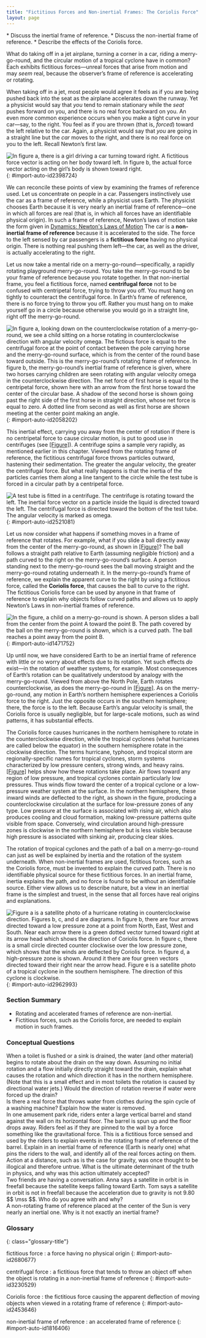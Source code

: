 ```yaml
---
title: "Fictitious Forces and Non-inertial Frames: The Coriolis Force"
layout: page
---
```



<div class="abstract" markdown="1">
* Discuss the inertial frame of reference.
* Discuss the non-inertial frame of reference.
* Describe the effects of the Coriolis force.

</div>

What do taking off in a jet airplane, turning a corner in a car, riding a
merry-go-round, and the circular motion of a tropical cyclone have in common?
Each exhibits fictitious forces—unreal forces that arise from motion and may
*seem* real, because the observer’s frame of reference is accelerating or rotating.

When taking off in a jet, most people would agree it feels as if you are being
pushed back into the seat as the airplane accelerates down the runway. Yet a
physicist would say that *you* tend to remain stationary while the *seat* pushes
forward on you, and there is no real force backward on you. An even more common
experience occurs when you make a tight curve in your car—say, to the right. You
feel as if you are thrown (that is, *forced*) toward the left relative to the
car. Again, a physicist would say that *you* are going in a straight line but
the *car* moves to the right, and there is no real force on you to the left.
Recall Newton’s first law.

![In figure a, there is a girl driving a car turning toward right. A fictitious force vector is acting on her body toward left. In figure b, the actual force vector acting on the girl&#x2019;s body is shown toward right.](../resources/Figure_07_04_01a.jpg "(a) The car driver feels herself forced to the left relative to the car when she makes a right turn. This is a fictitious force arising from the use of the car as a frame of reference. (b) In the Earth&#x2019;s frame of reference, the driver moves in a straight line, obeying Newton&#x2019;s first law, and the car moves to the right. There is no real force to the left on the driver relative to Earth. There is a real force to the right on the car to make it turn.")
{: #import-auto-id2398724}

We can reconcile these points of view by examining the frames of reference used.
Let us concentrate on people in a car. Passengers instinctively use the car as a
frame of reference, while a physicist uses Earth. The physicist chooses Earth
because it is very nearly an inertial frame of reference—one in which all forces
are real (that is, in which all forces have an identifiable physical origin). In
such a frame of reference, Newton’s laws of motion take the form given
in [Dynamics: Newton\'s Laws of Motion](../contents/ch4Dynamics.md) The car is a
**non-inertial frame of reference**
because it is accelerated to the side. The force
to the left sensed by car passengers is a **fictitious force**
having no physical origin. There is nothing real
pushing them left—the car, as well as the driver, is actually accelerating to
the right.

Let us now take a mental ride on a merry-go-round—specifically, a rapidly
rotating playground merry-go-round. You take the merry-go-round to be your frame
of reference because you rotate together. In that non-inertial frame, you feel a
fictitious force, named **centrifugal force**
not to be confused with centripetal force, trying to throw you off. You must hang on tightly to counteract the
centrifugal force. In Earth’s frame of reference, there is no force trying to
throw you off. Rather you must hang on to make yourself go in a circle because
otherwise you would go in a straight line, right off the merry-go-round.

![In figure a, looking down on the counterclockwise rotation of a
merry-go-round, we see a child sitting on a horse rotating in
counterclockwise direction with angular velocity omega. The fictious force
is equal to the centrifugal force at the point of contact between the pole
carrying horse and the merry-go-round surface, which is from the center of
the round base toward outside. This is the merry-go-round&#x2019;s rotating
frame of reference. In figure b, the merry-go-round&#x2019;s inertial frame
of reference is given, where two horses carrying children are seen rotating
with angular velocity omega in the counterclockwise direction. The net force
of first horse is equal to the centripetal force, shown here with an arrow
from the first horse toward the center of the circular base. A shadow of the
second horse is shown going past the right side of the first horse in
straight direction, whose net force is equal to zero. A dotted line from
second as well as first horse are shown meeting at the center point making
an angle.](../resources/Figure_07_04_02a.jpg "(a) A rider on a
merry-go-round feels as if he is being thrown off. This fictitious force is
called the centrifugal force&#x2014;it explains the rider&#x2019;s motion in
the rotating frame of reference.  (b) In an inertial frame of reference and
according to Newton&#x2019;s laws, it is his inertia that carries him off and not a real force (the  unshaded rider has \( F_\text{net}=0 \) and heads in a straight line). A real force,  \( F_{\text{centripetal}} \) , is needed to cause a circular path. ")
{: #import-auto-id2058202}

This inertial effect, carrying you away from the center of rotation if there is
no centripetal force to cause circular motion, is put to good use in
centrifuges (see [[Figure]](#import-auto-id2521081)). A centrifuge spins a
sample very rapidly, as mentioned earlier in this chapter. Viewed from the
rotating frame of reference, the fictitious centrifugal force throws particles
outward, hastening their sedimentation. The greater the angular velocity, the
greater the centrifugal force. But what really happens is that the inertia of
the particles carries them along a line tangent to the circle while the test
tube is forced in a circular path by a centripetal force.

![A test tube is fitted in a centrifuge. The centrifuge is rotating toward the left. The inertial force vector on a particle inside the liquid is directed toward the left. The  centrifugal force is directed toward the bottom of the test tube. The angular velocity is marked as omega.](../resources/Figure_07_04_03a.jpg "Centrifuges use inertia to perform their task. Particles in the fluid sediment come out because their inertia carries them away from the center of rotation. The large angular velocity of the centrifuge quickens the sedimentation. Ultimately, the particles will come into contact with the test tube walls, which will then supply the centripetal force needed to make them move in a circle of constant radius.")
{: #import-auto-id2521081}

Let us now consider what happens if something moves in a frame of reference that
rotates. For example, what if you slide a ball directly away from the center of
the merry-go-round, as shown in [[Figure]](#import-auto-id1471752)? The ball
follows a straight path relative to Earth (assuming negligible friction) and a
path curved to the right on the merry-go-round’s surface. A person standing next
to the merry-go-round sees the ball moving straight and the merry-go-round
rotating underneath it. In the merry-go-round’s frame of reference, we explain
the apparent curve to the right by using a fictitious force, called the
**Coriolis force**, that causes the
ball to curve to the right. The fictitious Coriolis force can be used by anyone
in that frame of reference to explain why objects follow curved paths and allows
us to apply Newton’s Laws in non-inertial frames of reference.

![In the figure, a child on a merry-go-round is shown. A person slides a ball from the center from the point A toward the point B. The path covered by the ball on the merry-go-round is shown, which is a curved path. The ball reaches a point away from the point B.](../resources/Figure_07_04_04a.jpg "Looking down on the counterclockwise rotation of a merry-go-round, we see that a ball slid straight toward the edge follows a path curved to the right. The person slides the ball toward point B, starting at point A. Both points rotate to the shaded positions (A&#x2019; and B&#x2019;) shown in the time that the ball follows the curved path in the rotating frame and a straight path in Earth&#x2019;s frame.")
{: #import-auto-id1471752}

Up until now, we have considered Earth to be an inertial frame of reference with
little or no worry about effects due to its rotation. Yet such effects *do*
exist—in the rotation of weather systems, for example. Most consequences of
Earth’s rotation can be qualitatively understood by analogy with the
merry-go-round. Viewed from above the North Pole, Earth rotates
counterclockwise, as does the merry-go-round
in [[Figure]](#import-auto-id1471752). As on the merry-go-round, any motion in
Earth’s northern hemisphere experiences a Coriolis force to the right. Just the
opposite occurs in the southern hemisphere; there, the force is to the left.
Because Earth’s angular velocity is small, the Coriolis force is usually
negligible, but for large-scale motions, such as wind patterns, it has
substantial effects.

The Coriolis force causes hurricanes in the northern hemisphere to rotate in the
counterclockwise direction, while the tropical cyclones (what hurricanes are
called below the equator) in the southern hemisphere rotate in the clockwise
direction. The terms hurricane, typhoon, and tropical storm are
regionally-specific names for tropical cyclones, storm systems characterized by
low pressure centers, strong winds, and heavy
rains. [[Figure]](#import-auto-id2962993) helps show how these rotations take
place. Air flows toward any region of low pressure, and tropical cyclones
contain particularly low pressures. Thus winds flow toward the center of a
tropical cyclone or a low-pressure weather system at the surface. In the
northern hemisphere, these inward winds are deflected to the right, as shown in
the figure, producing a counterclockwise circulation at the surface for
low-pressure zones of any type. Low pressure at the surface is associated with
rising air, which also produces cooling and cloud formation, making low-pressure
patterns quite visible from space. Conversely, wind circulation around
high-pressure zones is clockwise in the northern hemisphere but is less visible
because high pressure is associated with sinking air, producing clear skies.

The rotation of tropical cyclones and the path of a ball on a merry-go-round can
just as well be explained by inertia and the rotation of the system underneath.
When non-inertial frames are used, fictitious forces, such as the Coriolis
force, must be invented to explain the curved path. There is no identifiable
physical source for these fictitious forces. In an inertial frame, inertia
explains the path, and no force is found to be without an identifiable source.
Either view allows us to describe nature, but a view in an inertial frame is the
simplest and truest, in the sense that all forces have real origins and
explanations.

![Figure a is a satellite photo of a hurricane rotating in counterclockwise direction. Figures b, c, and d are diagrams. In figure b, there are four arrows directed toward a low pressure zone at a point from North, East, West and South. Near each arrow there is a green dotted vector turned toward right at its arrow head which shows the direction of Coriolis force. In figure c, there is a small circle directed counter clockwise over the low pressure zone, which shows that the winds are deflected by Coriolis force. In figure d, a high-pressure zone is shown. Around it there are four green vectors directed toward their right near the arrow head. Figure e is a satellite photo of a tropical cyclone in the southern hemisphere. The direction of this cyclone is clockwise.](../resources/Figure_07_04_05a.jpg "(a) The counterclockwise rotation of this northern hemisphere hurricane is a major consequence of the Coriolis force. (credit: NASA)  (b) Without the Coriolis force, air would flow straight into a low-pressure zone, such as that found in tropical cyclones.
(c) The Coriolis force deflects the winds to the right, producing a counterclockwise rotation. (d) Wind flowing away from a high-pressure zone is also deflected to the right, producing a clockwise rotation.  (e) The opposite direction of rotation is produced by the Coriolis force in the southern hemisphere, leading to tropical cyclones. (credit: NASA)")
{: #import-auto-id2962993}

### Section Summary

* Rotating and accelerated frames of reference are
  non-inertial.
* Fictitious forces, such as the Coriolis force, are
  needed to explain motion in such frames.

### Conceptual Questions

<div class="exercise" data-element-type="conceptual-questions">
<div class="problem" markdown="1">
When a toilet is flushed or a sink is drained, the water (and other material) begins to rotate about the drain on the way down. Assuming no initial rotation and a flow initially directly straight toward the drain, explain what causes the rotation and which direction it has in the northern hemisphere. (Note that this is a small effect and in most toilets the rotation is caused by directional water jets.) Would the direction of rotation reverse if water were forced up the drain?

</div>
</div>

<div class="exercise" data-element-type="conceptual-questions">
<div class="problem" markdown="1">
Is there a real force that throws water from clothes during the spin cycle of a washing machine? Explain how the water is removed.

</div>
</div>

<div class="exercise" data-element-type="conceptual-questions">
<div class="problem" markdown="1">
In one amusement park ride, riders enter a large vertical barrel and stand against the wall on its horizontal floor. The barrel is spun up and the floor drops away. Riders feel as if they are pinned to the wall by a force something like the gravitational force. This is a fictitious force sensed and used by the riders to explain events in the rotating frame of reference of the barrel. Explain in an inertial frame of reference (Earth is nearly one) what pins the riders to the wall, and identify all of the real forces acting on them.

</div>
</div>

<div class="exercise" data-element-type="conceptual-questions">
<div class="problem" markdown="1">
Action at a distance, such as is the case for gravity, was once thought to be illogical and therefore untrue. What is the ultimate determinant of the truth in physics, and why was this action ultimately accepted?

</div>
</div>

<div class="exercise" data-element-type="conceptual-questions">
<div class="problem" markdown="1">
Two friends are having a conversation. Anna says a satellite in orbit is in freefall because the satellite keeps falling toward Earth. Tom says a satellite in orbit is not in freefall because the acceleration due to gravity is not 9.80 $$ \mss $$. Who do you agree with and why?

</div>
</div>

<div class="exercise" data-element-type="conceptual-questions">
<div class="problem" markdown="1">
A non-rotating frame of reference placed at the center of the Sun is very nearly an inertial one. Why is it not exactly an inertial frame?

</div>
</div>

<div class="glossary" markdown="1">

### Glossary
{: class="glossary-title"}

fictitious force
: a force having no physical origin
{: #import-auto-id2680677}

centrifugal force
: a fictitious force that tends to throw an object off when the object is
rotating in a non-inertial frame of reference
{: #import-auto-id3230529}

Coriolis force
: the fictitious force causing the apparent deflection of moving objects when
viewed in a rotating frame of reference
{: #import-auto-id2453646}

non-inertial frame of reference
: an accelerated frame of reference
{: #import-auto-id1816406}

</div>
